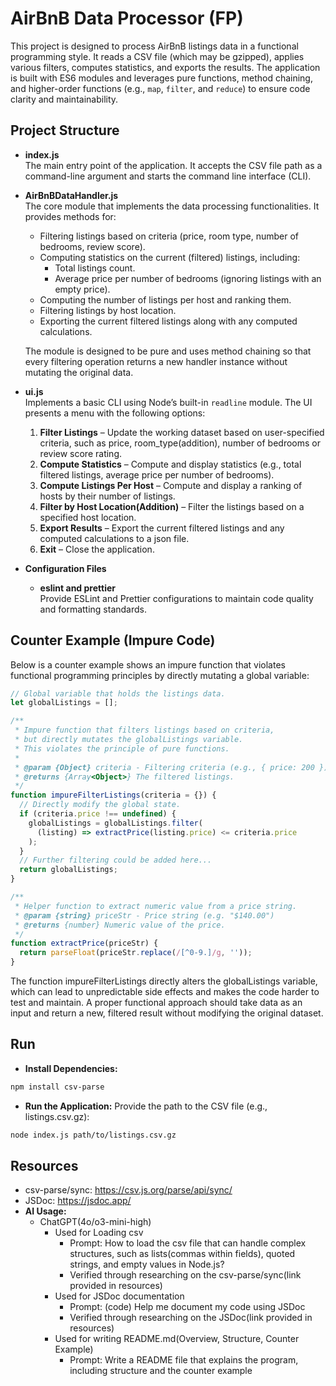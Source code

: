 # AirBnB Data Processor (FP)

This project is designed to process AirBnB listings data in a functional programming style. It reads a CSV file (which may be gzipped), applies various filters, computes statistics, and exports the results. The application is built with ES6 modules and leverages pure functions, method chaining, and higher-order functions (e.g., `map`, `filter`, and `reduce`) to ensure code clarity and maintainability.

## Project Structure

- **index.js**  
  The main entry point of the application. It accepts the CSV file path as a command-line argument and starts the command line interface (CLI).

- **AirBnBDataHandler.js**  
  The core module that implements the data processing functionalities. It provides methods for:
  - Filtering listings based on criteria (price, room type, number of bedrooms, review score).
  - Computing statistics on the current (filtered) listings, including:
    - Total listings count.
    - Average price per number of bedrooms (ignoring listings with an empty price).
  - Computing the number of listings per host and ranking them.
  - Filtering listings by host location.
  - Exporting the current filtered listings along with any computed calculations.
  
  The module is designed to be pure and uses method chaining so that every filtering operation returns a new handler instance without mutating the original data.

- **ui.js**  
  Implements a basic CLI using Node’s built-in `readline` module. The UI presents a menu with the following options:
  1. **Filter Listings** – Update the working dataset based on user-specified criteria, such as price, room_type(addition), number of bedrooms or review score rating.
  2. **Compute Statistics** – Compute and display statistics (e.g., total filtered listings, average price per number of bedrooms).
  3. **Compute Listings Per Host** – Compute and display a ranking of hosts by their number of listings.
  4. **Filter by Host Location(Addition)** – Filter the listings based on a specified host location.
  5. **Export Results** – Export the current filtered listings and any computed calculations to a json file.
  6. **Exit** – Close the application.
  
- **Configuration Files**
  - **eslint and prettier**  
    Provide ESLint and Prettier configurations to maintain code quality and formatting standards.


## Counter Example (Impure Code)

Below is a counter example shows an impure function that violates functional programming principles by directly mutating a global variable:

```js
// Global variable that holds the listings data.
let globalListings = [];

/**
 * Impure function that filters listings based on criteria,
 * but directly mutates the globalListings variable.
 * This violates the principle of pure functions.
 *
 * @param {Object} criteria - Filtering criteria (e.g., { price: 200 }).
 * @returns {Array<Object>} The filtered listings.
 */
function impureFilterListings(criteria = {}) {
  // Directly modify the global state.
  if (criteria.price !== undefined) {
    globalListings = globalListings.filter(
      (listing) => extractPrice(listing.price) <= criteria.price
    );
  }
  // Further filtering could be added here...
  return globalListings;
}

/**
 * Helper function to extract numeric value from a price string.
 * @param {string} priceStr - Price string (e.g. "$140.00")
 * @returns {number} Numeric value of the price.
 */
function extractPrice(priceStr) {
  return parseFloat(priceStr.replace(/[^0-9.]/g, ''));
}
```
The function impureFilterListings directly alters the globalListings variable, which can lead to unpredictable side effects and makes the code harder to test and maintain. A proper functional approach should take data as an input and return a new, filtered result without modifying the original dataset.


## Run
- **Install Dependencies:**
```bash
npm install csv-parse
```
- **Run the Application:**
Provide the path to the CSV file (e.g., listings.csv.gz):
```bash
node index.js path/to/listings.csv.gz
```

## Resources
  - csv-parse/sync: https://csv.js.org/parse/api/sync/
  - JSDoc: https://jsdoc.app/
  - **AI Usage:**
    - ChatGPT(4o/o3-mini-high)
      - Used for Loading csv
        - Prompt: How to load the csv file that can handle complex structures, such as lists(commas within fields), quoted strings, and empty values in Node.js?
        - Verified through researching on the csv-parse/sync(link provided in resources)
      - Used for JSDoc documentation
        - Prompt: (code) Help me document my code using JSDoc
        - Verified through researching on the JSDoc(link provided in resources)
      - Used for writing README.md(Overview, Structure, Counter Example)
        - Prompt: Write a README file that explains the program, including structure and the counter example
